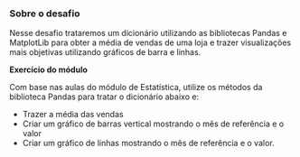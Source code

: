 ### Sobre o desafio

Nesse desafio trataremos um dicionário utilizando as bibliotecas Pandas e MatplotLib para obter a média de vendas de uma loja e trazer visualizações mais objetivas utilizando gráficos de barra e linhas.

**Exercício do módulo**

Com base nas aulas do módulo de Estatística, utilize os métodos da biblioteca Pandas para tratar o dicionário abaixo e:

- Trazer a média das vendas
- Criar um gráfico de barras vertical mostrando o mês de referência e o valor
- Criar um gráfico de linhas mostrando o mês de referência e o valor.
